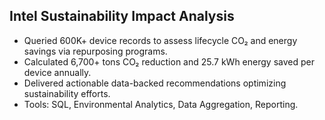 ## Intel Sustainability Impact Analysis
- Queried 600K+ device records to assess lifecycle CO₂ and energy savings via repurposing programs.
- Calculated 6,700+ tons CO₂ reduction and 25.7 kWh energy saved per device annually.
- Delivered actionable data-backed recommendations optimizing sustainability efforts.
- Tools: SQL, Environmental Analytics, Data Aggregation, Reporting.